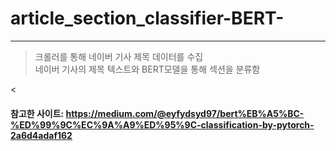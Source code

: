 # article_section_classifier-BERT-
<hr/>

>크롤러를 통해 네이버 기사 제목 데이터를 수집   
네이버 기사의 제목 텍스트와 BERT모델을 통해 섹션을 분류함
   
   
<   
#### 참고한 사이트: https://medium.com/@eyfydsyd97/bert%EB%A5%BC-%ED%99%9C%EC%9A%A9%ED%95%9C-classification-by-pytorch-2a6d4adaf162

